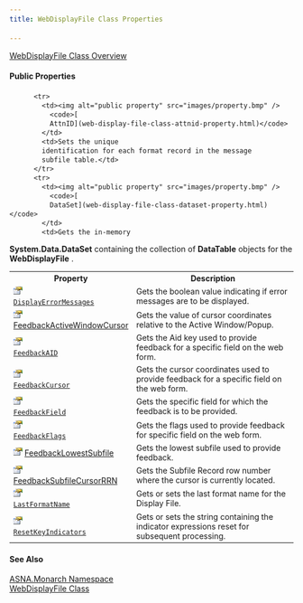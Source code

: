 ```yaml
---
title: WebDisplayFile Class Properties

---
```


[ WebDisplayFile Class Overview](web-display-file-class.html) 
<!-- start public properties table -->	

#### Public Properties
<table class="mytable" cellspacing="0" cellpadding="4" width="90%">
          <colgroup>
            <col width="30%" />
            <col width="70%" />
          </colgroup>
          <tr>
            <th>Property</th>
            <th>Description</th>
          </tr>

          <tr>
            <td><img alt="public property" src="images/property.bmp" />
              <code>[
              AttnID](web-display-file-class-attnid-property.html)</code>
            </td>
            <td>Sets the unique
            identification for each format record in the message
            subfile table.</td>
          </tr>
          <tr>
            <td><img alt="public property" src="images/property.bmp" />
              <code>[
              DataSet](web-display-file-class-dataset-property.html)</code>
            </td>
            <td>Gets the in-memory 
 **System.Data.DataSet**  containing the
            collection of 
 **DataTable**  objects for the 
 **WebDisplayFile** .</td>
          </tr>
          <tr>
            <td><img alt="public property" src="images/property.bmp" />
              <code>[
              DisplayErrorMessages](web-display-file-class-display-error-messages-property.html)</code>
            </td>
            <td>Gets the boolean value
            indicating if error messages are to be displayed.</td>
          </tr>
		  <tr>
            <td style="height: 28px"><img alt="public property" src="images/property.bmp" />
              [
              FeedbackActiveWindowCursor](amfWebDisplayFileClassFeedbackActiveWindowCursor.html)
			              </td>
            <td>Gets the value of cursor coordinates relative to the Active Window/Popup.</td>
			  </tr>
          <tr>
            <td><img alt="public property" src="images/property.bmp" />
              <code>[
              FeedbackAID](web-display-file-class-feedback-aid-property.html)</code>
            </td>
            <td>Gets the
            Aid key used to provide feedback for a specific
            field on the web form.</td>
          </tr>
          <tr>
            <td><img alt="public property" src="images/property.bmp" />
              <code>[
              FeedbackCursor](web-display-file-class-feedback-cursor-property.html)</code>
            </td>
            <td>Gets the cursor
            coordinates used to provide feedback for a specific
            field on the web form.</td>
          </tr>
          <tr>
            <td><img alt="public property" src="images/property.bmp" />
              <code>[
              FeedbackField](web-display-file-class-feedback-field-property.html)</code>
            </td>
            <td>Gets the specific
            field for which the feedback is to be provided.</td>
          </tr>
          <tr>
            <td><img alt="public property" src="images/property.bmp" />
              <code>[
              FeedbackFlags](web-display-file-class-feedback-flags-property.html)</code>
            </td>
            <td>Gets the flags used to
            provide feedback for specific field on the web
            form.</td>
          </tr>
		  		   <tr>
            <td style="height: 28px"><img alt="public property" src="images/property.bmp" />
              [
              FeedbackLowestSubfile](web-display-file-class-feedbackLowest-subfile-property.html)
            </td>
            <td style="height: 28px">Gets the lowest subfile used to provide feedback.</td>
          </tr>
		  	<tr>
            <td style="height: 28px"><img alt="public property" src="images/property.bmp" />
              [
              FeedbackSubfileCursorRRN](web-display-file-class-feedback-subfile-cursor-rrn-property.html)</td>
			 <td>Gets the Subfile Record row number where the cursor is currently located.</td>
			 </tr>
          <tr>
            <td><img alt="public property" src="images/property.bmp" /> 
            <code>[
            LastFormatName](web-display-file-classLast-format-name-property.html)</code></td>
            <td>Gets or sets the last
            format name for the Display File.</td>
          </tr>
          <tr>
            <td><img alt="public property" src="images/property.bmp" />
              <code>[
              ResetKeyIndicators](web-display-file-class-reset-key-indicators-property.html)</code>
            </td>
            <td>Gets or sets the string
            containing the indicator expressions reset for
            subsequent processing.</td>
          </tr>
</table>

#### See Also
[ASNA.Monarch Namespace](monarch-namespace.html) <br /> [ WebDisplayFile Class](web-display-file-class.html)
